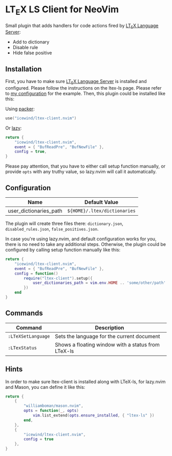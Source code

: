 # LT<sub>E</sub>X LS Client for NeoVim

Small plugin that adds handlers for code actions fired by [LT<sub>E</sub>X Language Server](https://github.com/valentjn/ltex-ls):

-   Add to dictionary
-   Disable rule
-   Hide false positive

## Installation

First, you have to make sure [LT<sub>E</sub>X Language Server](https://github.com/valentjn/ltex-ls) is installed and configured. Please follow the instructions on the ltex-ls page. Please refer to [my configuration](https://github.com/icewind/nvim) for the example. Then, this plugin could be installed like this:

Using [packer](https://github.com/wbthomason/packer.nvim):

```lua
use("icewind/ltex-client.nvim")
```

Or [lazy](https://github.com/folke/lazy.nvim):

```lua
return {
    "icewind/ltex-client.nvim",
    event = { "BufReadPre", "BufNewFile" },
    config = true,
}
```

Please pay attention, that you have to either call setup function manually, or provide `opts` with any truthy value, so lazy.nvim will call it automatically.

## Configuration

| Name | Default Value |
| -- | -- |
| user_dictionaries_path | `${HOME}/.ltex/dictionaries` |

The plugin will create three files there: `dictionary.json`, `disabled_rules.json`, `false_positives.json`.

In case you're using lazy.nvim, and default configuration works for you, there is no need to take any additional steps. Otherwise, the plugin could be configured by calling setup function manually like this:

```lua
return {
    "icewind/ltex-client.nvim",
    event = { "BufReadPre", "BufNewFile" },
    config = function() 
        require("ltex-client").setup({
            user_dictionaries_path = vim.env.HOME .. 'some/other/path'
        })
    end
}
```

## Commands

| Command | Description |
| --- | --- |
|`:LTeXSetLanguage`| Sets the language for the current document |
|`:LTexStatus`| Shows a floating window with a status from LTeX-ls|

## Hints

In order to make sure ltex-client is installed along with LTeX-ls, for lazy.nvim and Mason, you can define it like this:

```lua
return {
    { 
        "williamboman/mason.nvim",
        opts = function(_, opts)
            vim.list_extend(opts.ensure_installed, { "ltex-ls" })
        end,
    },
    {
        "icewind/ltex-client.nvim",
        config = true
    },
}
```

